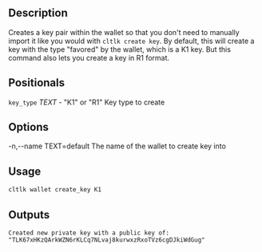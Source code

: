 ## Description

Creates a key pair within the wallet so that you don't need to manually import it like you would with `cltlk create key`. By default, this will create a key with the type \"favored\" by the wallet, which is a K1 key. But this command also lets you create a key in R1 format.

## Positionals

`key_type` _TEXT_ - "K1" or "R1" Key type to create

## Options

-n,--name TEXT=default The name of the wallet to create key into

## Usage

```sh
cltlk wallet create_key K1
```

## Outputs

```console
Created new private key with a public key of: "TLK67xHKzQArkWZN6rKLCq7NLvaj8kurwxzRxoTVz6cgDJkiWdGug"
```
